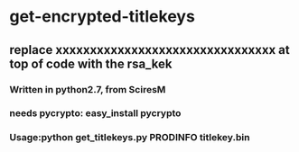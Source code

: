 # get-encrypted-titlekeys

## replace xxxxxxxxxxxxxxxxxxxxxxxxxxxxxxxx at top of code with the rsa_kek

### Written in python2.7, from SciresM
### needs pycrypto: easy_install pycrypto
### Usage:python get_titlekeys.py PRODINFO titlekey.bin
